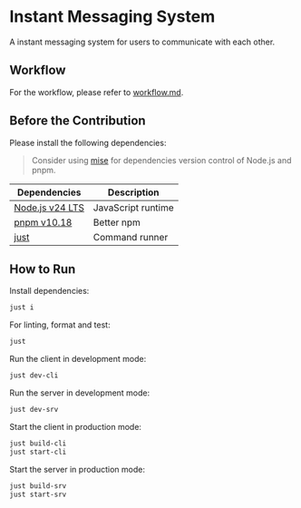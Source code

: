 # Instant Messaging System

A instant messaging system for users to communicate with each other.

## Workflow

For the workflow, please refer to [workflow.md](./docs/workflow.md).

## Before the Contribution

Please install the following dependencies:

> Consider using [mise](https://mise.jdx.dev/) for dependencies version control of Node.js and pnpm.

| Dependencies                             | Description        |
| ---------------------------------------- | ------------------ |
| [Node.js v24 LTS](https://nodejs.org/en) | JavaScript runtime |
| [pnpm v10.18](https://pnpm.io/)          | Better npm         |
| [just](https://just.systems/)            | Command runner     |

## How to Run

Install dependencies:

```sh
just i
```

For linting, format and test:

```sh
just
```

Run the client in development mode:

```sh
just dev-cli
```

Run the server in development mode:

```sh
just dev-srv
```

Start the client in production mode:

```sh
just build-cli
just start-cli
```

Start the server in production mode:

```sh
just build-srv
just start-srv
```
